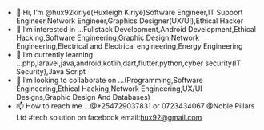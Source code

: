 - 👋 Hi, I’m @hux92kiriye(Huxleigh Kiriye)Software Engineer,IT Support Engineer,Network Engineer,Graphics Designer(UX/UI),Ethical Hacker
- 👀 I’m interested in ...Fullstack Development,Android Development,Ethical Hacking,Software Engineering,Graphic Design,Network Engineering,Electrical and Electrical engineering,Energy Engineering
- 🌱 I’m currently learning ...php,laravel,java,android,kotlin,dart,flutter,python,cyber security(IT Security),Java Script
- 💞️ I’m looking to collaborate on ...(Programming,Software Engineering,Ethical Hacking,Network Engineering,UX/UI Designs,Graphic Design And Databases)
- 📫 How to reach me ...@+254729037831 or 0723434067 @Noble Pillars Ltd #tech solution on facebook   email:hux92@gmail.com

<!---
hux92kiriye/hux92kiriye is a ✨ special ✨ repository because its `README.md` (this file) appears on your GitHub profile.
You can click the Preview link to take a look at your changes.
--->
